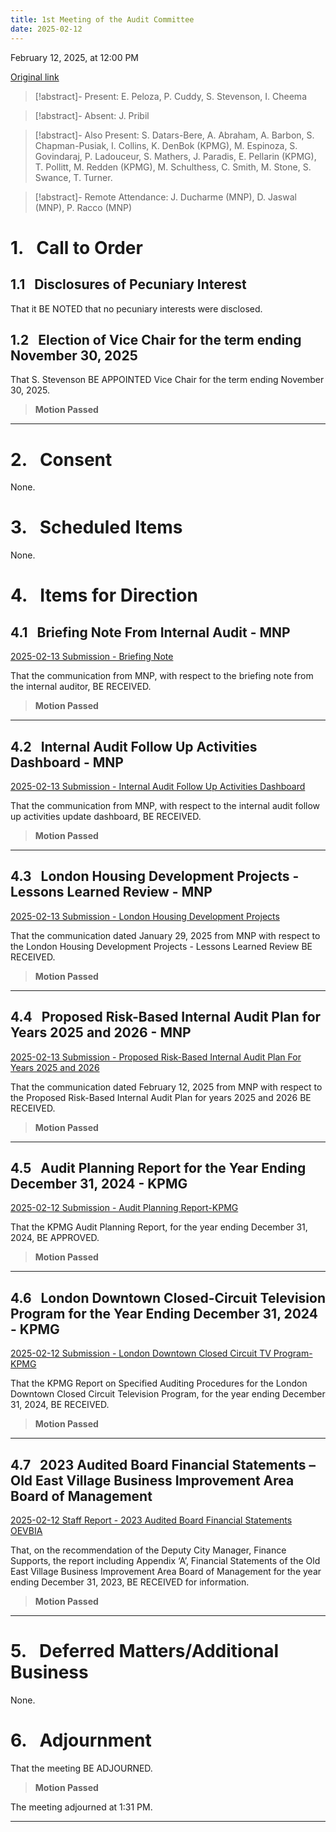 ```yaml
---
title: 1st Meeting of the Audit Committee
date: 2025-02-12
---
```

February 12, 2025, at 12:00 PM

[Original link](https://pub-london.escribemeetings.com/Meeting.aspx?Id=8e8d4dc8-876f-4fde-b487-39ebf5865ddb&Agenda=PostMinutes&lang=English)

> [!abstract]- Present:
> E. Peloza, P. Cuddy, S. Stevenson, I. Cheema

> [!abstract]- Absent:
> J. Pribil

> [!abstract]- Also Present:
> S. Datars-Bere, A. Abraham, A. Barbon, S. Chapman-Pusiak, I. Collins, K. DenBok (KPMG), M. Espinoza, S. Govindaraj, P. Ladouceur, S. Mathers, J. Paradis, E. Pellarin (KPMG), T. Pollitt, M. Redden (KPMG), M. Schulthess, C. Smith, M. Stone, S. Swance, T. Turner.

> [!abstract]- Remote Attendance:
> J. Ducharme (MNP), D. Jaswal (MNP), P. Racco (MNP)



# 1.&nbsp;&nbsp;&nbsp;Call to Order

## 1.1&nbsp;&nbsp;&nbsp;Disclosures of Pecuniary Interest

That it BE NOTED that no pecuniary interests were disclosed.

## 1.2&nbsp;&nbsp;&nbsp;Election of Vice Chair for the term ending November 30, 2025

That S. Stevenson BE APPOINTED Vice Chair for the term ending November 30, 2025.

> **Motion Passed**

****

# 2.&nbsp;&nbsp;&nbsp;Consent

None.

# 3.&nbsp;&nbsp;&nbsp;Scheduled Items

None.

# 4.&nbsp;&nbsp;&nbsp;Items for Direction

## 4.1&nbsp;&nbsp;&nbsp;Briefing Note From Internal Audit - MNP

[2025-02-13 Submission - Briefing Note](<https://pub-london.escribemeetings.com/filestream.ashx?DocumentId=114383>)

That the communication from MNP, with respect to the briefing note from the internal auditor, BE RECEIVED.

> **Motion Passed**

****

## 4.2&nbsp;&nbsp;&nbsp;Internal Audit Follow Up Activities Dashboard - MNP

[2025-02-13 Submission - Internal Audit Follow Up Activities Dashboard](<https://pub-london.escribemeetings.com/filestream.ashx?DocumentId=114384>)

That the communication from MNP, with respect to the internal audit follow up activities update dashboard, BE RECEIVED.

> **Motion Passed**

****

## 4.3&nbsp;&nbsp;&nbsp;London Housing Development Projects - Lessons Learned Review - MNP

[2025-02-13 Submission - London Housing Development Projects](<https://pub-london.escribemeetings.com/filestream.ashx?DocumentId=114385>)

That the communication dated January 29, 2025 from MNP with respect to the London Housing Development Projects - Lessons Learned Review BE RECEIVED.

> **Motion Passed**

****

## 4.4&nbsp;&nbsp;&nbsp;Proposed Risk-Based Internal Audit Plan for Years 2025 and 2026 - MNP

[2025-02-13 Submission - Proposed Risk-Based Internal Audit Plan For Years 2025 and 2026](<https://pub-london.escribemeetings.com/filestream.ashx?DocumentId=114386>)

That the communication dated February 12, 2025 from MNP with respect to the Proposed Risk-Based Internal Audit Plan for years 2025 and 2026 BE RECEIVED.

> **Motion Passed**

****

## 4.5&nbsp;&nbsp;&nbsp;Audit Planning Report for the Year Ending December 31, 2024 - KPMG

[2025-02-12 Submission - Audit Planning Report-KPMG](<https://pub-london.escribemeetings.com/filestream.ashx?DocumentId=114387>)

That the KPMG Audit Planning Report, for the year ending December 31, 2024, BE APPROVED.

> **Motion Passed**

****

## 4.6&nbsp;&nbsp;&nbsp;London Downtown Closed-Circuit Television Program for the Year Ending December 31, 2024 - KPMG

[2025-02-12 Submission - London Downtown Closed Circuit TV Program-KPMG](<https://pub-london.escribemeetings.com/filestream.ashx?DocumentId=114388>)

That the KPMG Report on Specified Auditing Procedures for the London Downtown Closed Circuit Television Program, for the year ending December 31, 2024, BE RECEIVED.

> **Motion Passed**

****

## 4.7&nbsp;&nbsp;&nbsp;2023 Audited Board Financial Statements – Old East Village Business Improvement Area Board of Management

[2025-02-12 Staff Report - 2023 Audited Board Financial Statements OEVBIA](<https://pub-london.escribemeetings.com/filestream.ashx?DocumentId=114389>)

That, on the recommendation of the Deputy City Manager, Finance Supports, the report including Appendix ‘A’, Financial Statements of the Old East Village Business Improvement Area Board of Management for the year ending December 31, 2023, BE RECEIVED for information.

> **Motion Passed**

****

# 5.&nbsp;&nbsp;&nbsp;Deferred Matters/Additional Business

None.

# 6.&nbsp;&nbsp;&nbsp;Adjournment

That the meeting BE ADJOURNED.

> **Motion Passed**

The meeting adjourned at 1:31 PM.

****

